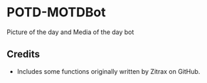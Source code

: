 # POTD-MOTDBot
Picture of the day and Media of the day bot


## Credits
* Includes some functions originally written by Zitrax on GitHub.
